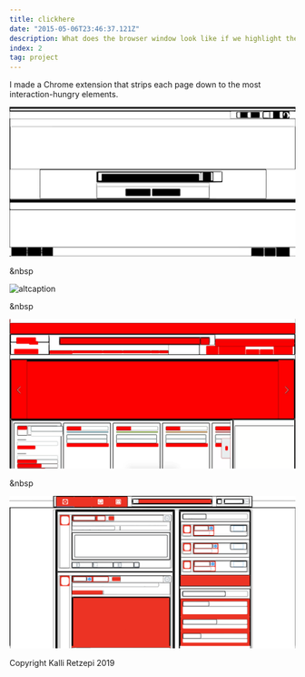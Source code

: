 ```yaml
---
title: clickhere
date: "2015-05-06T23:46:37.121Z"
description: What does the browser window look like if we highlight the attention-hungry elements? I developed a Chrome plugin that automatically transforms a page to an abstract attentional tapestry.
index: 2
tag: project
---
```



I made a Chrome extension that strips each page down to the most interaction-hungry elements.

![altcaption](google.png)

&nbsp

![altcaption](insta.png)

&nbsp

![altcaption](amazon.png)

&nbsp

![altcaption](twitter.png)

Copyright Kalli Retzepi 2019
